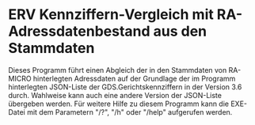 # ERV Kennziffern-Vergleich mit RA-Adressdatenbestand aus den Stammdaten
Dieses Programm führt einen Abgleich der in den Stammdaten von RA-MICRO hinterlegten Adressdaten auf der Grundlage der im Programm hinterlegten JSON-Liste der GDS.Gerichtskennziffern in der Version 3.6 durch.
Wahlweise kann auch eine andere Version der JSON-Liste übergeben werden.
Für weitere Hilfe zu diesem Programm kann die EXE-Datei mit dem Parametern "/?", "/h" oder "/help" aufgerufen werden.

